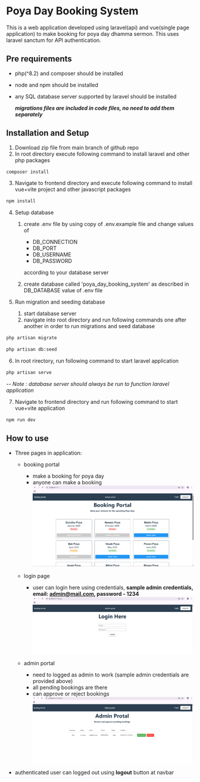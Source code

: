 # Poya Day Booking System

This is a web application developed using laravel(api) and vue(single page application) to make booking for poya day dhamma sermon. This uses laravel sanctum for API authentication.   

## Pre requirements 
- php(^8.2) and composer should be installed
- node and npm should be installed
- any SQL database server supported by laravel should be installed
  
  ***migrations files are included in code files, no need to add them separately***    

## Installation and Setup

1. Download zip file from main branch of github repo 
2. In root directory execute following command to install laravel and other php packages 

```bash
composer install
```
3. Navigate to frontend directory and execute following command to install vue+vite project and other javascript packages 
```bash
npm install
```
4. Setup database
   1. create .env file by using copy of .env.example file and change values of 

         - DB_CONNECTION
         - DB_PORT
         - DB_USERNAME
         - DB_PASSWORD
     
       according to your database server
   2. create database called 'poya_day_booking_system' as described in DB_DATABASE value of .env file

5. Run migration and seeding database
   1. start database server
   2. navigate into root directory and run following commands one after another in order to run migrations and seed database
```bash
php artisan migrate
```
```bash
php artisan db:seed
```
6. In root rirectory, run following command to start laravel application 
```bash
php artisan serve
```
 -- *Note : database server should always be run to function laravel application*

7. Navigate to frontend directory and run following command to start vue+vite application 
```bash
npm run dev
```

## How to use
- Three pages in application:
  - booking portal 
      - make a booking for poya day
      - anyone can make a booking
      ![alt text](https://github.com/ShanGemunu/poya-day-booking-system/blob/main/readme-images/booking_protal.png?raw=true)

  - login page
      -  user can login here using credentials, **sample admin credentials,  email: admin@mail.com, password - 1234**  
      ![alt text](https://github.com/ShanGemunu/poya-day-booking-system/blob/main/readme-images/login_page.png?raw=true)

  - admin portal  
      -  need to logged as admin to work (sample admin credentials are provided above)
      -  all pending bookings are there
      -  can approve or reject bookings
      ![alt text](https://github.com/ShanGemunu/poya-day-booking-system/blob/main/readme-images/admin_protal.png?raw=true)

- authenticated user can logged out using **logout** button at navbar
   
      

